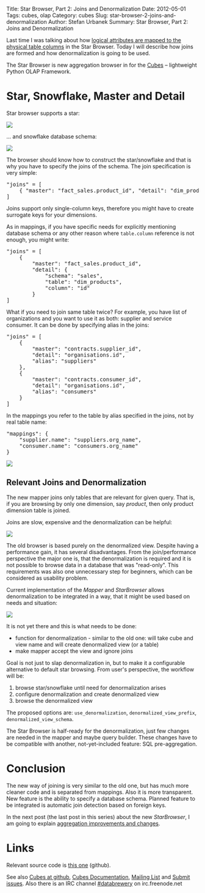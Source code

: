 Title: Star Browser, Part 2: Joins and Denormalization
Date: 2012-05-01
Tags: cubes, olap
Category: cubes
Slug: star-browser-2-joins-and-denormalization
Author: Stefan Urbanek
Summary: Star Browser, Part 2: Joins and Denormalization

Last time I was talking about how [logical attributes are mapped to the
physical table columns](http://blog.databrewery.org/post/22119118550) in the
Star Browser. Today I will describe how joins are formed and how
denormalization is going to be used.

The Star Browser is new aggregation browser in for the
[Cubes](https://github.com/Stiivi/cubes) – lightweight Python OLAP Framework.

Star, Snowflake, Master and Detail
==================================

Star browser supports a star:

![](static/images/star-browser-2-joins-and-denormalization-star.png)

... and snowflake database schema:

![](static/images/star-browser-2-joins-and-denormalization-snowflake.png)

The browser should know how to construct the star/snowflake and that is why
you have to specify the joins of the schema. The join specification is very
simple: 

<pre class="prettyprint">
"joins" = [
    { "master": "fact_sales.product_id", "detail": "dim_product.id" }
]
</pre>    

Joins support only single-column keys, therefore you might have to create
surrogate keys for your dimensions.

As in mappings, if you have specific needs for explicitly mentioning database
schema or any other reason where `table.column` reference is not enough, you
might write:

<pre class="prettyprint">
"joins" = [
    { 
        "master": "fact_sales.product_id",
        "detail": {
            "schema": "sales",
            "table": "dim_products",
            "column": "id"
        }
]
</pre>

What if you need to join same table twice? For example, you have list of
organizations and you want to use it as both: supplier and service consumer.
It can be done by specifying alias in the joins:

<pre class="prettyprint">
"joins" = [
    {
        "master": "contracts.supplier_id", 
        "detail": "organisations.id",
        "alias": "suppliers"
    },
    {
        "master": "contracts.consumer_id", 
        "detail": "organisations.id",
        "alias": "consumers"
    }
]
</pre>

In the mappings you refer to the table by alias specified in the joins, not by
real table name:

<pre class="prettyprint">
"mappings": {
    "supplier.name": "suppliers.org_name",
    "consumer.name": "consumers.org_name"
}
</pre>

![](static/images/star-browser-2-joins-and-denormalization-mapping.png)

Relevant Joins and Denormalization
----------------------------------

The new mapper joins only tables that are relevant for given query. That is,
if you are browsing by only one dimension, say *product*, then only product
dimension table is joined.

Joins are slow, expensive and the denormalization can be
helpful:

![](static/images/star-browser-2-joins-and-denormalization-denorm.png)

The old browser is based purely on the denormalized view. Despite having a
performance gain, it has several disadvantages. From the
join/performance perspective the major one is, that the denormalization is
required and it is not possible to browse data in a database that was
"read-only". This requirements was also one unnecessary step for beginners,
which can be considered as usability problem.

Current implementation of the *Mapper* and *StarBrowser* allows
denormalization to be integrated in a way, that it might be used based on
needs and situation:

![](static/images/star-browser-2-joins-and-denormalization-denorm_mapper.png)

It is not yet there and this is what needs to be done:

* function for denormalization - similar to the old one: will take cube and
  view name and will create denormalized view (or a table)
* make mapper accept the view and ignore joins

Goal is not just to slap denormalization in, but to make it a configurable
alternative to default star browsing. From user's perspective, the workflow
will be:

1. browse star/snowflake until need for denormalization arises
2. configure denormalization and create denormalized view
3. browse the denormalized view

The proposed options are: `use_denormalization`, `denormalized_view_prefix`,
`denormalized_view_schema`.

The Star Browser is half-ready for the denormalization, just few changes are
needed in the mapper and maybe query builder. These changes have to be
compatible with another, not-yet-included feature: SQL pre-aggregation.

Conclusion
==========

The new way of joining is very similar to the old one, but has much more
cleaner code and is separated from mappings. Also it is more transparent. New
feature is the ability to specify a database schema. Planned feature to be
integrated is automatic join detection based on foreign keys.

In the next post (the last post in this series) about the new *StarBrowser*, I am going to
explain [aggregation improvements and changes](http://blog.databrewery.org/post/22904157693).

Links
=====

Relevant source code is [this one](https://github.com/Stiivi/cubes/blob/master/cubes/backends/sql/mapper.py) (github).

See also [Cubes at github](https://github.com/Stiivi/cubes),
[Cubes Documentation](http://packages.python.org/cubes/),
[Mailing List](http://groups.google.com/group/cubes-discuss/)
and [Submit issues](https://github.com/Stiivi/cubes/issues). Also there is an 
IRC channel [#databrewery](irc://irc.freenode.net/#databrewery) on
irc.freenode.net

